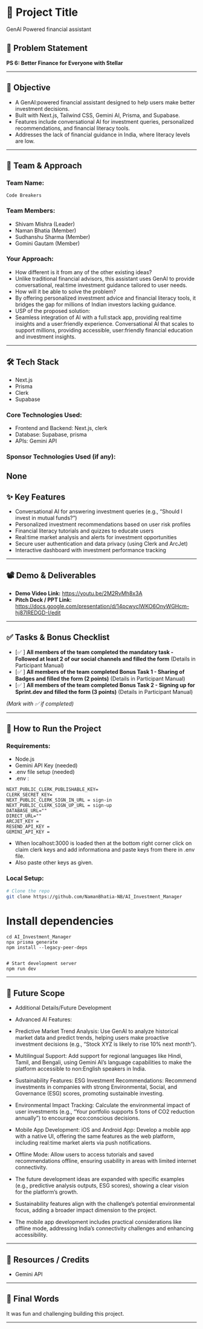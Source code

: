 
# 🚀 Project Title
 GenAI Powered financial assistant

## 📌 Problem Statement
**PS 6: Better Finance for Everyone with Stellar**

---

## 🎯 Objective

- A GenAI:powered financial assistant designed to help users make better investment decisions. 
- Built with Next.js, Tailwind CSS, Gemini AI, Prisma, and Supabase. 
- Features include conversational AI for investment queries, personalized recommendations, and financial literacy tools. 
- Addresses the lack of financial guidance in India, where literacy levels are low.
  
---

## 🧠 Team & Approach

### Team Name:  
`Code Breakers`

### Team Members:  
- Shivam Mishra (Leader)  
- Naman Bhatia  (Member)
- Sudhanshu Sharma (Member)
- Gomini Gautam (Member)

### Your Approach:  

- How different is it from any of the other existing ideas? 
- Unlike traditional financial advisors, this assistant uses GenAI to provide conversational, real:time investment guidance tailored to user needs.
- How will it be able to solve the problem? 
- By offering personalized investment advice and financial literacy tools, it bridges the gap for millions of Indian investors lacking guidance.
- USP of the proposed solution: 
- Seamless integration of AI with a full:stack app, providing real:time insights and a user:friendly experience. Conversational AI that scales to support millions, providing accessible, user:friendly financial education and investment insights.

---

## 🛠️ Tech Stack
- Next.js
- Prisma
- Clerk
- Supabase

### Core Technologies Used:
- Frontend and Backend: Next.js, clerk
- Database: Supabase, prisma
- APIs: Gemini API

### Sponsor Technologies Used (if any):
None
---

## ✨ Key Features
- Conversational AI for answering investment queries (e.g., “Should I invest in mutual funds?”) 
- Personalized investment recommendations based on user risk profiles 
- Financial literacy tutorials and quizzes to educate users 
- Real:time market analysis and alerts for investment opportunities 
- Secure user authentication and data privacy (using Clerk and ArcJet) 
- Interactive dashboard with investment performance tracking

---

## 📽️ Demo & Deliverables

- **Demo Video Link:** https://youtu.be/2M2RvMh8x3A
- **Pitch Deck / PPT Link:** https://docs.google.com/presentation/d/14pcwyclWKO6OnyWGHcm-hj87IREDGD-I/edit

---

## ✅ Tasks & Bonus Checklist

- [✅ ] **All members of the team completed the mandatory task - Followed at least 2 of our social channels and filled the form** (Details in Participant Manual)  
- [✅ ] **All members of the team completed Bonus Task 1 - Sharing of Badges and filled the form (2 points)**  (Details in Participant Manual)
- [✅ ] **All members of the team completed Bonus Task 2 - Signing up for Sprint.dev and filled the form (3 points)**  (Details in Participant Manual)

*(Mark with ✅ if completed)*

---

## 🧪 How to Run the Project

### Requirements:
- Node.js
- Gemini API Key (needed)
- .env file setup (needed)
- .env :
```
NEXT_PUBLIC_CLERK_PUBLISHABLE_KEY=
CLERK_SECRET_KEY= 
NEXT_PUBLIC_CLERK_SIGN_IN_URL = sign-in
NEXT_PUBLIC_CLERK_SIGN_UP_URL = sign-up
DATABASE_URL=""
DIRECT_URL=""
ARCJET_KEY = 
RESEND_API_KEY =  
GEMINI_API_KEY =
```
- When localhost:3000 is loaded then at the bottom right corner click on claim clerk keys and add informationa and paste keys from there in .env file.
- Also paste other keys as given.

### Local Setup:
```bash
# Clone the repo
git clone https://github.com/NamanBhatia-NB/AI_Investment_Manager

```

# Install dependencies
```
cd AI_Investment_Manager
npx prisma generate
npm install --legacy-peer-deps
```

```

# Start development server
npm run dev
```

---

## 🧬 Future Scope

- Additional Details/Future Development
- Advanced AI Features: 
- Predictive Market Trend Analysis: Use GenAI to analyze historical market data and predict trends, helping users make proactive investment decisions (e.g., “Stock XYZ is likely to rise 10% next month”). 
- Multilingual Support: Add support for regional languages like Hindi, Tamil, and Bengali, using Gemini AI’s language capabilities to make the platform accessible to non:English speakers in India. 
- Sustainability Features: ESG Investment Recommendations: Recommend investments in companies with strong Environmental, Social, and Governance (ESG) scores, promoting sustainable investing. 
- Environmental Impact Tracking: Calculate the environmental impact of user investments (e.g., “Your portfolio supports 5 tons of CO2 reduction annually”) to encourage eco:conscious decisions. 
- Mobile App Development: iOS and Android App: Develop a mobile app with a native UI, offering the same features as the web platform, including real:time market alerts via push notifications. 
- Offline Mode: Allow users to access tutorials and saved recommendations offline, ensuring usability in areas with limited internet connectivity.
 
- The future development ideas are expanded with specific examples (e.g., predictive analysis outputs, ESG scores), showing a clear vision for the platform’s growth. 
- Sustainability features align with the challenge’s potential environmental focus, adding a broader impact dimension to the project. 
- The mobile app development includes practical considerations like offline mode, addressing India’s connectivity challenges and enhancing accessibility.

---

## 📎 Resources / Credits

- Gemini API

---

## 🏁 Final Words

It was fun and challenging building this project.

---
